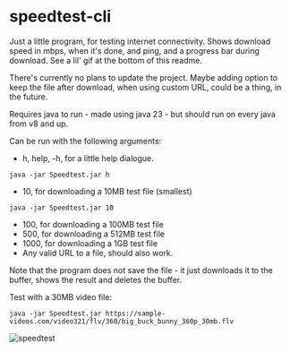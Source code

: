 # speedtest-cli
Just a little program, for testing internet connectivity. 
Shows download speed in mbps, when it's done, and ping, and a progress bar during download.
See a lil' gif at the bottom of this readme.

There's currently no plans to update the project. 
Maybe adding option to keep the file after download, when using custom URL, could be a thing, in the future.

Requires java to run - made using java 23 - but should run on every java from v8 and up.

Can be run with the following arguments:

* h, help, -h, for a little help dialogue.
```
java -jar Speedtest.jar h
```
* 10, for downloading a 10MB test file (smallest)
```
java -jar Speedtest.jar 10
```
* 100, for downloading a 100MB test file
* 500, for downloading a 512MB test file
* 1000, for downloading a 1GB test file
* Any valid URL to a file, should also work.

 Note that the program does not save the file - it just downloads it to the buffer, shows the result and deletes the buffer.


Test with a 30MB video file:
```
java -jar Speedtest.jar https://sample-videos.com/video321/flv/360/big_buck_bunny_360p_30mb.flv
```

![speedtest](https://github.com/user-attachments/assets/863a56ea-ef31-48fd-8052-8485dc65ec2d)
